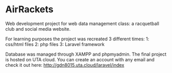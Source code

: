 # AirRackets
Web development project for web data management class: a racquetball club and social media website.

For learning purposes the project was recreated 3 different times:
1: css/html files
2: php files
3: Laravel framework

Database was managed through XAMPP and phpmyadmin. The final project is hosted on UTA cloud. You can create an account with any email and check it out here: http://gdn8015.uta.cloud/laravel/index
